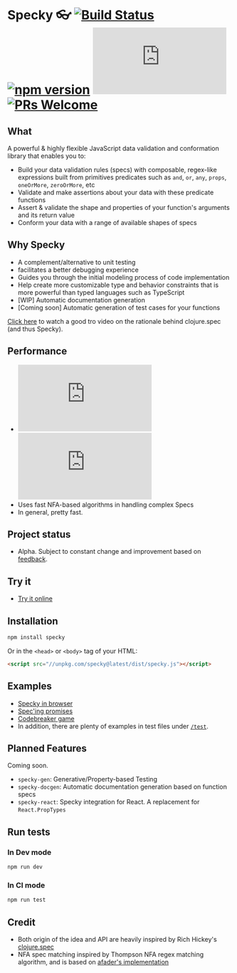 # Specky 👓 [![Build Status](https://travis-ci.org/speckyjs/specky.svg?branch=master)](https://travis-ci.org/speckyjs/specky) [![npm version](https://badge.fury.io/js/specky.svg)](https://badge.fury.io/js/specky)  [![Size Gzipped](http://img.badgesize.io/speckyjs/specky/master/packages/specky/dist/specky.min.js?compression=gzip)](packages/specky/dist) [![PRs Welcome](https://img.shields.io/badge/PRs-welcome-brightgreen.svg)](http://makeapullrequest.com)

## What

A powerful & highly flexible JavaScript data validation and conformation library that enables you to:

- Build your data validation rules (specs) with composable, regex-like expressions built from primitives predicates such as `and`, `or`, `any`, `props`, `oneOrMore`, `zeroOrMore`, etc
- Validate and make assertions about your data with these predicate functions
- Assert & validate the shape and properties of your function's arguments and its return value
- Conform your data with a range of available shapes of specs

## Why Specky

- A complement/alternative to unit testing
- facilitates a better debugging experience
- Guides you through the initial modeling process of code implementation
- Help create more customizable type and behavior constraints that is more powerful than typed languages such as TypeScript
- [WIP] Automatic documentation generation
- [Coming soon] Automatic generation of test cases for your functions

[Click here](https://www.youtube.com/watch?v=oyLBGkS5ICk) to watch a good tro video on the rationale behind clojure.spec (and thus Specky).

## Performance

- [![Size Minified](http://img.badgesize.io/speckyjs/specky/master/packages/specky/dist/specky.min.js?label=min)](packages/specky/dist) [![Size Gzipped](http://img.badgesize.io/speckyjs/specky/master/packages/specky/dist/specky.min.js?compression=gzip&label=min%2Bgzipped)](packages/specky/dist)
- Uses fast NFA-based algorithms in handling complex Specs
- In general, pretty fast.

## Project status
- Alpha. Subject to constant change and improvement based on [feedback](/../../issues/).


## Try it

- [Try it online](https://jsbin.com/fisiyeh/latest/edit?js,console)

## Installation

```bash
npm install specky
```

Or in the `<head>` or `<body>` tag of your HTML:
```html
<script src="//unpkg.com/specky@latest/dist/specky.js"></script>
```

## Examples

- [Specky in browser](examples/simple.html)
- [Spec'ing promises](examples/promise/index.js)
- [Codebreaker game](examples/codebreaker/index.js)
- In addition, there are plenty of examples in test files under [`/test`](test/).

## Planned Features

Coming soon.

- `specky-gen`: Generative/Property-based Testing
- `specky-docgen`: Automatic documentation generation based on function specs
- `specky-react`: Specky integration for React. A replacement for `React.PropTypes`

## Run tests

### In Dev mode

```bash
npm run dev
```

### In CI mode
```bash
npm run test
```

## Credit
- Both origin of the idea and API are heavily inspired by Rich Hickey's [clojure.spec](http://clojure.org/about/spec)
- NFA spec matching inspired by Thompson NFA regex matching algorithm, and is based on [afader's implementation](https://github.com/afader/thompson-regex-js)

